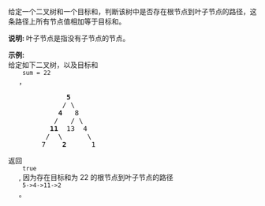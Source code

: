 <html>
 <body>
  <p>
   给定一个二叉树和一个目标和，判断该树中是否存在根节点到叶子节点的路径，这条路径上所有节点值相加等于目标和。
  </p>
  <p>
   <strong>
    说明:
   </strong>
   叶子节点是指没有子节点的节点。
  </p>
  <p>
   <strong>
    示例:
   </strong>
   <br/>
   给定如下二叉树，以及目标和
   <code>
    sum = 22
   </code>
   ，
  </p>
  <pre>              <strong>5</strong>
             / \
            <strong>4 </strong>  8
           /   / \
          <strong>11 </strong> 13  4
         /  \      \
        7    <strong>2</strong>      1
</pre>
  <p>
   返回
   <code>
    true
   </code>
   , 因为存在目标和为 22 的根节点到叶子节点的路径
   <code>
    5-&gt;4-&gt;11-&gt;2
   </code>
   。
  </p>
 </body>
</html>